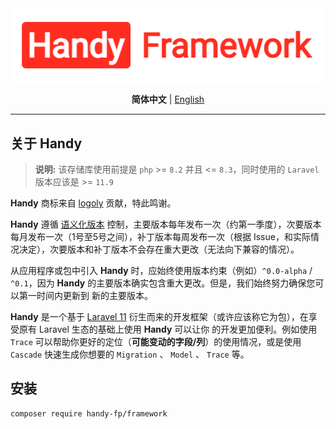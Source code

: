 <div align="center">

<img src="assets/logo.png" width="554" alt="handy" />

**简体中文** | [English](/README-En_us.md)

</div>

---
## 关于 Handy

> **说明:** 该存储库使用前提是 `php` >= `8.2` 并且 <= `8.3`，同时使用的 `Laravel` 版本应该是 >= `11.9`

**Handy** 商标来自 [logoly](https://www.logoly.pro/) 贡献，特此鸣谢。

**Handy** 遵循 [语义化版本](https://semver.org/) 控制，主要版本每年发布一次（约第一季度），次要版本每月发布一次（1号至5号之间），补丁版本每周发布一次（根据 Issue，和实际情
况决定），次要版本和补丁版本不会存在重大更改（无法向下兼容的情况）。

从应用程序或包中引入 **Handy** 时，应始终使用版本约束（例如）`^0.0-alpha` / `^0.1`，因为 **Handy** 的主要版本确实包含重大更改。但是，我们始终努力确保您可以第一时间内更新到
新的主要版本。

**Handy** 是一个基于 [Laravel 11](https://github.com/laravel/laravel) 衍生而来的开发框架（或许应该称它为包），在享受原有 Laravel 生态的基础上使用 **Handy** 可以让你
的开发更加便利。例如使用 `Trace` 可以帮助你更好的定位（**可能变动的字段/列**）的使用情况，或是使用 `Cascade` 快速生成你想要的 `Migration` 、 `Model` 、 `Trace` 等。

## 安装

```
composer require handy-fp/framework
```
